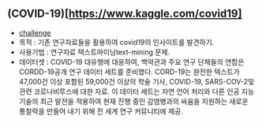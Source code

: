 
## (COVID-19)[https://www.kaggle.com/covid19]
- [challenge](https://www.kaggle.com/allen-institute-for-ai/CORD-19-research-challenge/)
- 목적 : 기존 연구자료들을 활용하여 covid19의 인사이트를 발견하기.
- 사용기법 : 연구자료 텍스트마이닝text-mining 문제.
- 데이터셋 : COVID-19 대유행에 대응하여, 백악관과 주요 연구 단체들의 연합은 CORDD-19공개 연구 데이터 세트를 준비했다. CORD-19는 완전한 텍스트가 47,000건 이상 포함된 59,000건 이상의 학술 기사, COVID-19, SARS-COV-2및 관련 코로나비루스에 대한 자료. 이 데이터 세트는 자연 언어 처리와 다른 인공 지능 기술의 최근 발전을 적용하여 현재 진행 중인 감염병과의 싸움을 지원하는 새로운 통찰력을 만들어 내기 위해 전 세계 연구 커뮤니티에 제공.